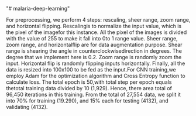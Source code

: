 "# malaria-deep-learning" 


For  preprocessing,  we  perform  4  steps:  rescaling,  sheer range,  zoom  range,  and horizontal  flipping.  Rescalingis  to normalize the  input value,  which is the  pixel  of the  imagefor this  instance.  All  the  pixel  of  the  images  is  divided  with the value of 255 to make it fall into 0to 1 range value. Sheer range, zoom  range,  and  horizontalflip  are  for  data  augmentation purpose. Shear range is shearing the angle in counterclockwisedirection in degrees. The degree that we implement here is 0.2. Zoom  range  is  randomly  zoom  the  input.  Horizontal  flip  is randomly  flipping  inputs  horizontally. Finally,  all  the  data  is resized into 100x100 to be fed as the input.For  CNN  training,we  employ  Adam  for  the  optimization algorithm and  Cross  Entropy  function  to  calculate  loss.  The total  epoch  is  50,with  total  step  per  epoch equals  thetotal training data divided by 10 (1,929). Hence, there area total of 96,450 iterations in this training. From the total of 27,554 data, we  split  it into  70%  for  training  (19.290), and 15% each for testing (4132), and validating (4132).

